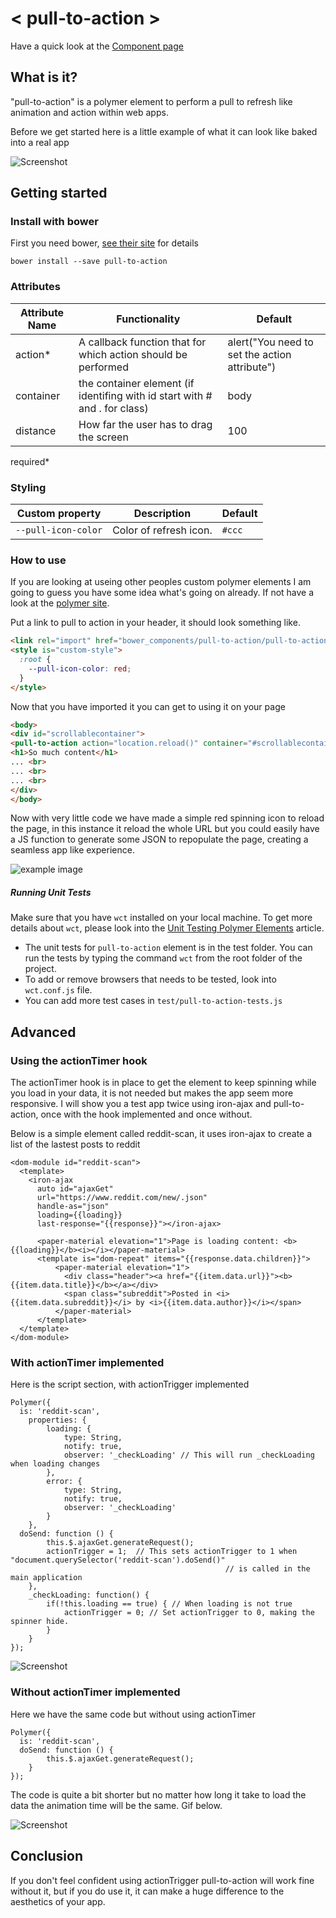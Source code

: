 # < pull-to-action >
Have a quick look at the [Component page](http://link2twenty.github.io/pull-to-action) 

## What is it?
"pull-to-action" is a polymer element to perform a pull to refresh like animation and action within web apps.

Before we get started here is a little example of what it can look like baked into a real app

![Screenshot](https://media.giphy.com/media/l2JJraDUGjqLQQQyQ/giphy.gif)

## Getting started

### Install with bower

First you need bower, [see their site](http://bower.io/) for details 

```
bower install --save pull-to-action
```

### Attributes

| Attribute Name | Functionality | Default |
|----------------|-------------|-------------|
| action* | A callback function that for which action should be performed | alert("You need to set the action attribute") |
| container | the container element (if identifing with id start with # and . for class) | body |
| distance | How far the user has to drag the screen | 100 |
required*

### Styling

Custom property | Description | Default
----------------|-------------|----------
`--pull-icon-color` | Color of refresh icon. | `#ccc`

### How to use

If you are looking at useing other peoples custom polymer elements I am going to guess you have some idea what's going on already. If not have a look at the [polymer site](http://polymer-project.org).

Put a link to pull to action in your header, it should look something like.
```html
<link rel="import" href="bower_components/pull-to-action/pull-to-action.html">
<style is="custom-style">
  :root {
    --pull-icon-color: red;
  }
</style>
```

Now that you have imported it you can get to using it on your page
```html
<body>
<div id="scrollablecontainer">
<pull-to-action action="location.reload()" container="#scrollablecontainer"></pull-to-action>
<h1>So much content</h1>
... <br>
... <br>
... <br>
</div>
</body>
```

Now with very little code we have made a simple red spinning icon to reload the page, in this instance it reload the whole URL but you could easily have a JS function to generate some JSON to repopulate the page, creating a seamless app like experience.

![example image](https://media.giphy.com/media/3ornk5BJKhkSN6fTbO/giphy.gif)

##### Running Unit Tests

Make sure that you have `wct` installed on your local machine. To get more details about `wct`, please look into the [Unit Testing Polymer Elements](https://www.polymer-project.org/0.5/articles/unit-testing-elements.html) article.

- The unit tests for `pull-to-action` element is in the test folder. You can run the tests by typing the command `wct` from the root folder of the project. 
- To add or remove browsers that needs to be tested, look into `wct.conf.js` file. 
- You can add more test cases in `test/pull-to-action-tests.js`

## Advanced
### Using the actionTimer hook
The actionTimer hook is in place to get the element to keep spinning while you load in your data, it is not needed but makes the app seem more responsive. I will show you a test app twice using iron-ajax and pull-to-action, once with the hook implemented and once without.

Below is a simple element called reddit-scan, it uses iron-ajax to create a list of the lastest posts to reddit 

```
<dom-module id="reddit-scan">
  <template>
    <iron-ajax
      auto id="ajaxGet"
      url="https://www.reddit.com/new/.json"
      handle-as="json"
	  loading={{loading}}
      last-response="{{response}}"></iron-ajax>

	  <paper-material elevation="1">Page is loading content: <b>{{loading}}</b><i></i></paper-material>
      <template is="dom-repeat" items="{{response.data.children}}">
          <paper-material elevation="1">
            <div class="header"><a href="{{item.data.url}}"><b>{{item.data.title}}</b></a></div>
            <span class="subreddit">Posted in <i>{{item.data.subreddit}}</i> by <i>{{item.data.author}}</i></span>
          </paper-material>
      </template>
  </template>
</dom-module>
```

### With actionTimer implemented

Here is the script section, with actionTrigger implemented

```
Polymer({
  is: 'reddit-scan',
	properties: {
		loading: {
			type: String,
			notify: true,
			observer: '_checkLoading' // This will run _checkLoading when loading changes
		},
		error: {
			type: String,
			notify: true,
			observer: '_checkLoading'
		}
	},
  doSend: function () {
		this.$.ajaxGet.generateRequest();
		actionTrigger = 1; 	// This sets actionTrigger to 1 when "document.querySelector('reddit-scan').doSend()" 
												// is called in the main application
	},
	_checkLoading: function() {
		if(!this.loading == true) { // When loading is not true
			actionTrigger = 0; // Set actionTrigger to 0, making the spinner hide.
		}
	}
});
```

![Screenshot](https://media.giphy.com/media/l2JJraDUGjqLQQQyQ/giphy.gif)

### Without actionTimer implemented
Here we have the same code but without using actionTimer

```
Polymer({
  is: 'reddit-scan',
  doSend: function () {
		this.$.ajaxGet.generateRequest();
	}
});
```
The code is quite a bit shorter but no matter how long it take to load the data the animation time will be the same. Gif below.

![Screenshot](https://media.giphy.com/media/l0IpXjo4kJLKcxqdW/giphy.gif)

## Conclusion
If you don't feel confident using actionTrigger pull-to-action will work fine without it, but if you do use it, it can make a huge difference to the aesthetics of your app.
